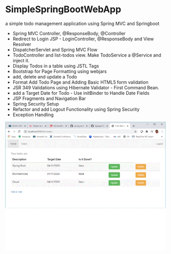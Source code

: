 # SimpleSpringBootWebApp
a simple todo management application using Spring MVC and Springboot

- Spring MVC Controller, @ResponseBody, @Controller
- Redirect to Login JSP - LoginController, @ResponseBody and View Resolver
- DispatcherServlet and Spring MVC Flow
- TodoController and list-todos view. Make TodoService a @Service and inject it.
- Display Todos in a table using JSTL Tags
- Bootstrap for Page Formatting using webjars
- add, delete and update a Todo
- Format Add Todo Page and Adding Basic HTML5 form validation
- JSR 349 Validations using Hibernate Validator - First Command Bean.
- add a Target Date for Todo - Use initBinder to Handle Date Fields
- JSP Fragments and Navigation Bar
- Spring Security Setup
- Refactor and add Logout Functionality using Spring Security
- Exception Handling

<img src="todos.gif"/>

